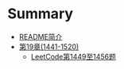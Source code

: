 # Summary

* [README简介](README.md)
* [第19章(1441-1520)](chapter-19/README.md)
    * [LeetCode第1449至1456题](chapter-19/leetcode-1449-1456.md)

